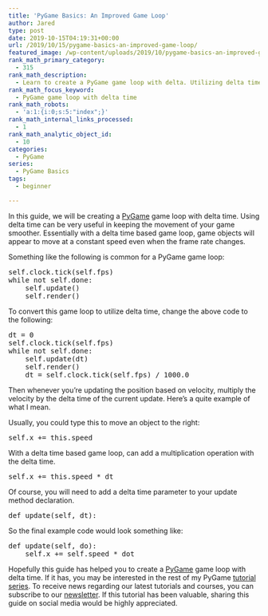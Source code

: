 ```yaml
---
title: 'PyGame Basics: An Improved Game Loop'
author: Jared
type: post
date: 2019-10-15T04:19:31+00:00
url: /2019/10/15/pygame-basics-an-improved-game-loop/
featured_image: /wp-content/uploads/2019/10/pygame-basics-an-improved-game-loop.png
rank_math_primary_category:
  - 315
rank_math_description:
  - Learn to create a PyGame game loop with delta. Utilizing delta time allows you to move objects at a constant rate despite frame rate differences.
rank_math_focus_keyword:
  - PyGame game loop with delta time
rank_math_robots:
  - 'a:1:{i:0;s:5:"index";}'
rank_math_internal_links_processed:
  - 1
rank_math_analytic_object_id:
  - 10
categories:
  - PyGame
series:
  - PyGame Basics
tags:
  - beginner

---
```

In this guide, we will be creating a [PyGame][1] game loop with delta time. Using delta time can be very useful in keeping the movement of your game smoother. Essentially with a delta time based game loop, game objects will appear to move at a constant speed even when the frame rate changes.

Something like the following is common for a PyGame game loop:

<pre class="EnlighterJSRAW" data-enlighter-language="python" data-enlighter-theme="" data-enlighter-highlight="" data-enlighter-linenumbers="" data-enlighter-lineoffset="" data-enlighter-title="" data-enlighter-group="">self.clock.tick(self.fps)
while not self.done:
    self.update()
    self.render()</pre>

To convert this game loop to utilize delta time, change the above code to the following:

<pre class="EnlighterJSRAW" data-enlighter-language="python" data-enlighter-theme="" data-enlighter-highlight="" data-enlighter-linenumbers="" data-enlighter-lineoffset="" data-enlighter-title="" data-enlighter-group="">dt = 0
self.clock.tick(self.fps)
while not self.done:
    self.update(dt)
    self.render()
    dt = self.clock.tick(self.fps) / 1000.0</pre>

Then whenever you&#8217;re updating the position based on velocity, multiply the velocity by the delta time of the current update. Here&#8217;s a quite example of what I mean.

Usually, you could type this to move an object to the right:

<pre class="EnlighterJSRAW" data-enlighter-language="python" data-enlighter-theme="" data-enlighter-highlight="" data-enlighter-linenumbers="" data-enlighter-lineoffset="" data-enlighter-title="" data-enlighter-group="">self.x += this.speed</pre>

With a delta time based game loop, can add a multiplication operation with the delta time.

<pre class="EnlighterJSRAW" data-enlighter-language="python" data-enlighter-theme="" data-enlighter-highlight="" data-enlighter-linenumbers="" data-enlighter-lineoffset="" data-enlighter-title="" data-enlighter-group="">self.x += this.speed * dt</pre>

Of course, you will need to add a delta time parameter to your update method declaration.

<pre class="EnlighterJSRAW" data-enlighter-language="python" data-enlighter-theme="" data-enlighter-highlight="" data-enlighter-linenumbers="" data-enlighter-lineoffset="" data-enlighter-title="" data-enlighter-group="">def update(self, dt):</pre>

So the final example code would look something like:

<pre class="EnlighterJSRAW" data-enlighter-language="python" data-enlighter-theme="" data-enlighter-highlight="" data-enlighter-linenumbers="" data-enlighter-lineoffset="" data-enlighter-title="" data-enlighter-group="">def update(self, do):
    self.x += self.speed * dot</pre>

Hopefully this guide has helped you to create a [PyGame][1] game loop with delta time. If it has, you may be interested in the rest of my PyGame [tutorial series][2]. To receive news regarding our latest tutorials and courses, you can subscribe to our [newsletter][3]. If this tutorial has been valuable, sharing this guide on social media would be highly appreciated.

 [1]: https://pygame.org
 [2]: https://learn.yorkcs.com/category/tutorials/gamedev/pygame/pygame-basics/
 [3]: https://learn.yorkcs.com/newsletter